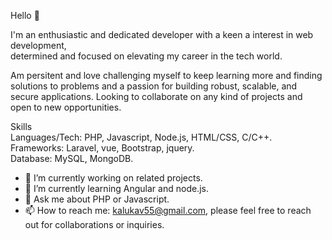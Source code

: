 Hello 👋 

I'm an enthusiastic and dedicated developer with a keen a interest in web development,  
determined and focused on elevating my career in the tech world.

Am persitent and love challenging myself to keep learning more and finding solutions to problems and a passion for building robust, scalable, and secure applications.
Looking to collaborate on any kind of projects and open to new opportunities.

Skills         
Languages/Tech: PHP, Javascript, Node.js, HTML/CSS, C/C++.	      
Frameworks: Laravel, vue, Bootstrap, jquery.      
Database: MySQL, MongoDB.

- 🔭 I’m currently working on related projects.
- 🌱 I’m currently learning Angular and node.js.
- 💬 Ask me about PHP or Javascript.
- 📫 How to reach me: kalukav55@gmail.com, please feel free to reach out for collaborations or inquiries. 



